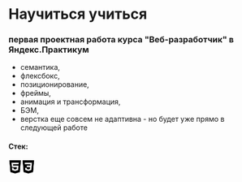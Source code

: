 # Научиться учиться
### первая проектная работа курса "Веб-разработчик" в Яндекс.Практикум

- семантика,
- флексбокс,
- позиционирование,
- фреймы,
- анимация и трансформация,
- БЭМ,
- верстка еще совсем не адаптивна - но будет уже прямо в следующей работе

#### Стек:
<img align="left" alt="HTML5" title="HTML5" width="26px" src="https://github.com/Meniaylo/Meniaylo/blob/main/images/html5.svg" />
<img align="left" alt="CSS3" title="CSS3" width="26px" src="https://github.com/Meniaylo/Meniaylo/blob/main/images/css3.svg" />
<br/><br/>